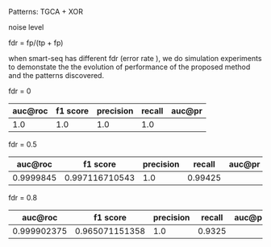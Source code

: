 

Patterns: TGCA + XOR


noise level 

fdr = fp/(tp + fp)

when smart-seq has different fdr (error rate ), we do simulation experiments to demonstate the 
the evolution of performance of the proposed method and the patterns discovered. 

fdr = 0

| auc@roc| f1 score| precision |  recall | auc@pr|
|--|--| -- | --| -- |
| 1.0|1.0 |1.0 |1.0 | |



fdr = 0.5

| auc@roc| f1 score| precision |  recall | auc@pr|
|--|--| -- | --| -- |
| 0.9999845| 0.997116710543|1.0 | 0.99425| |



fdr = 0.8

| auc@roc| f1 score| precision |  recall | auc@pr|
|--|--| -- | --| -- |
| 0.999902375| 0.965071151358 | 1.0  | 0.9325 | |
